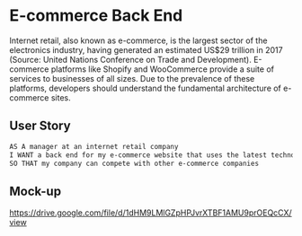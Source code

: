# E-commerce Back End

Internet retail, also known as e-commerce, is the largest sector of the electronics industry, having generated an estimated US$29 trillion in 2017 (Source: United Nations Conference on Trade and Development). E-commerce platforms like Shopify and WooCommerce provide a suite of services to businesses of all sizes. Due to the prevalence of these platforms, developers should understand the fundamental architecture of e-commerce sites.


## User Story

```md
AS A manager at an internet retail company
I WANT a back end for my e-commerce website that uses the latest technologies
SO THAT my company can compete with other e-commerce companies

```


## Mock-up

https://drive.google.com/file/d/1dHM9LMlGZpHPJvrXTBF1AMU9prOEQcCX/view
